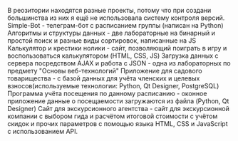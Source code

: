 В реозитории находятся разные проекты, потому что при создани большинства из них я ещё не использовала систему контроля версий. 
Simple-Bot - телеграм-бот с расписанием группы (написан на Python)
Алгоритмы и структуры данных - две лабораторные на бинарный и простой поиск и разные виды сортировок, написанные на JS 
Калькулятор и крестики нолики - сайт, позволяющий поиграть в игру и воспользоваться калькулятором (HTML, CSS, JS)
Загрузка данных с сервера посредством AJAX и работа с JSON - одна из лабораторных по предмету "Основы веб-технологий"
Приложение для садового товарищества - с базой данных для учёта членских и целевых взносов(используемые технологии: Python, Qt Designer, PostgreSQL)
Программа учёта посещения по данному расписанию - оконное приложение данные о посещаемости загружаются из файла (Python, Qt Designer)
Сайт для экскурсионного агентства - сайт для экскурсионной компании с выбором гида и расчётом итоговой стоимости с учётом скидок
  и прочих параметров с помощью языка HTML, CSS и JavaScript с использованием API.  
